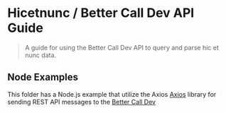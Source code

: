 # Hicetnunc / Better Call Dev API Guide
> A guide for using the Better Call Dev API to query and parse hic et nunc data.

## Node Examples
This folder has a Node.js example that utilize the Axios [Axios](https://www.npmjs.com/package/axios) library for sending REST API messages to the [Better Call Dev](http://better-call.dev/docs) 
